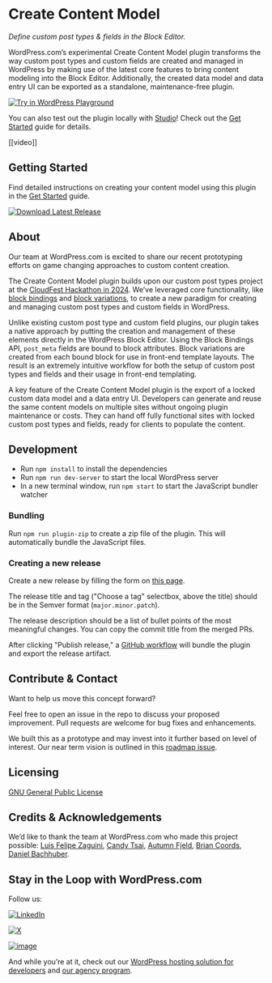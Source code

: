 # Create Content Model

_Define custom post types & fields in the Block Editor._

WordPress.com’s experimental Create Content Model plugin transforms the way custom post types and custom fields are created and managed in WordPress by making use of the latest core features to bring content modeling into the Block Editor. Additionally, the created data model and data entry UI can be exported as a standalone, maintenance-free plugin.

[![Try in WordPress Playground](https://img.shields.io/badge/Try%20in%20WordPress%20Playground-blue?style=for-the-badge)](https://playground.wordpress.net/?blueprint-url=https://raw.githubusercontent.com/Automattic/create-content-model/trunk/blueprint.json)

You can also test out the plugin locally with [Studio](https://developer.wordpress.com/studio/)! Check out the [Get Started](/GETSTARTED.md#test-locally-with-studio) guide for details.

[[video]]

## Getting Started

Find detailed instructions on creating your content model using this plugin in the [Get Started](/GETSTARTED.md) guide.

[![Download Latest Release](https://img.shields.io/badge/Download%20Latest%20Release-blue?style=for-the-badge)](https://github.com/Automattic/create-content-model/releases/latest/download/create-content-model.zip)

## About

Our team at WordPress.com is excited to share our recent prototyping efforts on game changing approaches to custom content creation. 

The Create Content Model plugin builds upon our custom post types project at the [CloudFest Hackathon in 2024](https://developer.wordpress.org/block-editor/reference-guides/block-api/block-variations/). We’ve leveraged core functionality, like [block bindings](https://make.wordpress.org/core/2024/03/06/new-feature-the-block-bindings-api/) and [block variations](https://developer.wordpress.org/block-editor/reference-guides/block-api/block-variations/), to create a new paradigm for creating and managing custom post types and custom fields in WordPress. 

Unlike existing custom post type and custom field plugins, our plugin takes a native approach by putting the creation and management of these elements directly in the WordPress Block Editor. Using the Block Bindings API, `post_meta` fields are bound to block attributes. Block variations are created from each bound block for use in front-end template layouts. The result is an extremely intuitive workflow for both the setup of custom post types and fields and their usage in front-end templating.

A key feature of the Create Content Model plugin is the export of a locked custom data model and a data entry UI. Developers can generate and reuse the same content models on multiple sites without ongoing plugin maintenance or costs. They can hand off fully functional sites with locked custom post types and fields, ready for clients to populate the content.

## Development

* Run `npm install` to install the dependencies
* Run `npm run dev-server` to start the local WordPress server
* In a new terminal window, run `npm start` to start the JavaScript bundler watcher

### Bundling

Run `npm run plugin-zip` to create a zip file of the plugin. This will automatically bundle the JavaScript files.

### Creating a new release

Create a new release by filling the form on [this page](https://github.com/Automattic/create-content-model/releases/new).

The release title and tag ("Choose a tag" selectbox, above the title) should be in the Semver format (`major.minor.patch`).

The release description should be a list of bullet points of the most meaningful changes. You can copy the commit title from the merged PRs.

After clicking "Publish release," a [GitHub workflow](https://github.com/Automattic/create-content-model/blob/trunk/.github/workflows/release.yml) will bundle the plugin and export the release artifact.

## Contribute & Contact

Want to help us move this concept forward?

Feel free to open an issue in the repo to discuss your proposed improvement. Pull requests are welcome for bug fixes and enhancements.

We built this as a prototype and may invest into it further based on level of interest. Our near term vision is outlined in this [roadmap issue](https://github.com/Automattic/create-content-model/issues/77).

## Licensing
[GNU General Public License](/LICENSE.md)

## Credits & Acknowledgements
We’d like to thank the team at WordPress.com who made this project possible: [Luis Felipe Zaguini](https://github.com/zaguiini), [Candy Tsai](https://github.com/candy02058912), [Autumn Fjeld](https://github.com/autumnfjeld), [Brian Coords](https://github.com/bacoords), [Daniel Bachhuber](https://github.com/danielbachhuber).

## Stay in the Loop with WordPress.com
Follow us:

[![LinkedIn](https://img.shields.io/badge/LinkedIn-0077B5?style=for-the-badge&logo=linkedin&logoColor=white)](https://www.linkedin.com/showcase/wordpress.com)

[![X](https://img.shields.io/badge/X-000000?style=for-the-badge&logo=x&logoColor=white)](https://x.com/wordpressdotcom)

[![image](https://img.shields.io/badge/Instagram-E4405F?style=for-the-badge&logo=instagram&logoColor=white)](https://www.instagram.com/wordpressdotcom)

<!-- Later we can add developers newsletter -->

And while you’re at it, check out our [WordPress hosting solution for developers](https://wordpress.com/hosting) and [our agency program](https://wordpress.com/for-agencies/).
